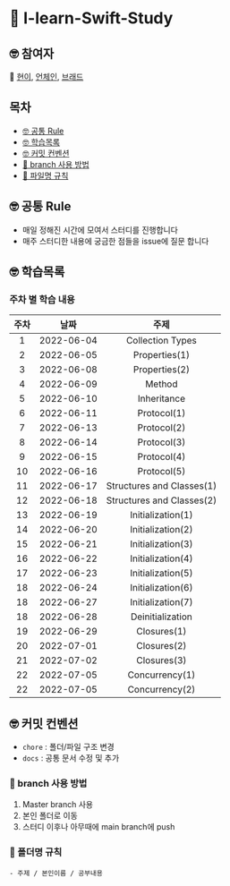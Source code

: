 # 🤔 I-learn-Swift-Study

## 🤓 참여자

🚀 [현이](https://github.com/seohyeon2), [언체인](https://github.com/unchain123), [브래드](https://github.com/bradheo65)
## 목차 
- [🤓 공통 Rule](#공통룰)
- [🤓 학습목록](#학습목록)
- [🤓 커밋 컨벤션](#커밋컨벤션)
- [🌴 branch 사용 방법](#브랜치사용방법)
- [📑 파일명 규칙](#파일명규칙)


<a name="공통룰"></a>
## 🤓 공통 Rule

- 매일 정해진 시간에 모여서 스터디를 진행합니다
- 매주 스터디한 내용에 궁금한 점들을 issue에 질문 합니다

<a name="학습목록"></a>
## 🤓 학습목록 

### 주차 별 학습 내용

|주차|날짜|주제|
|:---:|:---:|:---:|
|1|2022-06-04|Collection Types|
|2|2022-06-05|Properties(1)| 
|3|2022-06-08|Properties(2)|
|4|2022-06-09|Method|
|5|2022-06-10|Inheritance|
|6|2022-06-11|Protocol(1)|
|7|2022-06-13|Protocol(2)|
|8|2022-06-14|Protocol(3)|
|9|2022-06-15|Protocol(4)|
|10|2022-06-16|Protocol(5)|
|11|2022-06-17|Structures and Classes(1)|
|12|2022-06-18|Structures and Classes(2)|
|13|2022-06-19|Initialization(1)|
|14|2022-06-20|Initialization(2)|
|15|2022-06-21|Initialization(3)|
|16|2022-06-22|Initialization(4)|
|17|2022-06-23|Initialization(5)|
|18|2022-06-24|Initialization(6)|
|18|2022-06-27|Initialization(7)|
|18|2022-06-28|Deinitialization|
|19|2022-06-29|Closures(1)|
|20|2022-07-01|Closures(2)|
|21|2022-07-02|Closures(3)|
|22|2022-07-05|Concurrency(1)|
|22|2022-07-05|Concurrency(2)|
<a name="커밋컨벤션"></a>
## 🤓 커밋 컨벤션
- `chore` : 폴더/파일 구조 변경
- `docs` : 공통 문서 수정 및 추가

<a name="브랜치사용방법"></a>
### 🌴 branch 사용 방법

1. Master branch 사용
2. 본인 폴더로 이동
4. 스터디 이후나 아무때에 main branch에 push


<a name="폴더명규칙"></a>
### 📑 폴더명 규칙 
    - 주제 / 본인이름 / 공부내용 
